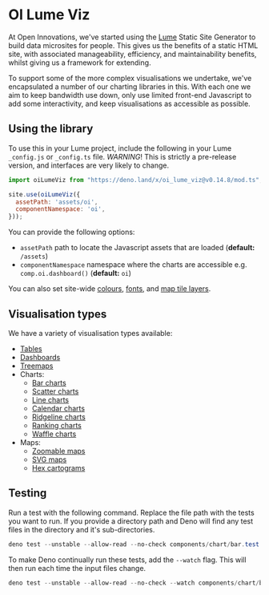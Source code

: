 # OI Lume Viz

At Open Innovations, we've started using the [Lume](https://lume.land) Static Site Generator to build
data microsites for people. This gives us the benefits of a static HTML site, with associated manageability,
efficiency, and maintainability benefits, whilst giving us a framework for extending.

To support some of the more complex visualisations we undertake, we've encapsulated a number of our charting libraries in this. With each one we aim to keep bandwidth use down, only use limited front-end Javascript to add some interactivity, and keep visualisations as accessible as possible.

## Using the library

To use this in your Lume project, include the following in your Lume `_config.js` or `_config.ts` file.
*WARNING*! This is strictly a pre-release version, and interfaces are very likely to change.

```js
import oiLumeViz from "https://deno.land/x/oi_lume_viz@v0.14.8/mod.ts";

site.use(oiLumeViz({
  assetPath: 'assets/oi',
  componentNamespace: 'oi',
}));
```

You can provide the following options:

* `assetPath` path to locate the Javascript assets that are loaded (**default:** `/assets`)
* `componentNamespace` namespace where the charts are accessible e.g. `comp.oi.dashboard()` (**default:** `oi`)

You can also set site-wide [colours](/documentation/colours/), [fonts](/documentation/fonts/), and [map tile layers](/documentation/maps/).

## Visualisation types

We have a variety of visualisation types available:

* [Tables](/samples/table)
* [Dashboards](/samples/dashboard)
* [Treemaps](/samples/hierarchy/treemap)
* Charts:
  * [Bar charts](/samples/chart/bar)
  * [Scatter charts](/samples/chart/scatter)
  * [Line charts](/samples/chart/line)
  * [Calendar charts](/samples/chart/calendar)
  * [Ridgeline charts](/samples/chart/ridgeline)
  * [Ranking charts](/samples/chart/ranking)
  * [Waffle charts](/samples/chart/waffle)
* Maps:
  * [Zoomable maps](/samples/map/leaflet)
  * [SVG maps](/samples/map/svg)
  * [Hex cartograms](/samples/map/hex-cartogram)

## Testing

Run a test with the following command. Replace the file path with the tests you want to run.
If you provide a directory path and Deno will find any test files in the directory and it's sub-directories.

```powershell
deno test --unstable --allow-read --no-check components/chart/bar.test.ts
```

To make Deno continually run these tests, add the `--watch` flag. This will then run each time the input files change.

```powershell
deno test --unstable --allow-read --no-check --watch components/chart/bar.test.ts
```

